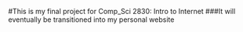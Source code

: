 #This is my final project for Comp_Sci 2830: Intro to Internet
###It will eventually be transitioned into my personal website